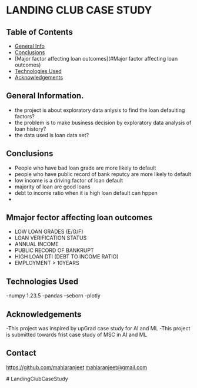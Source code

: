 # LANDING CLUB CASE STUDY



## Table of Contents
* [General Info](#general-information)
* [Conclusions](#conclusions)
* [Major factor affecting loan outcomes](#Major factor affecting loan outcomes)
* [Technologies Used](#technologies-used)
* [Acknowledgements](#acknowledgements)

## General Information.
- the project is about exploratory data anlysis to find the loan defaulting factors?
- the problem is to make business decision by exploratory data analysis of loan history?
- the data used is loan data set?


## Conclusions
- People who have bad loan grade are more likely to default
- people who have public record of bank reputcy are more likely to default
- low income is a driving factor of loan default
- majority of loan are good loans 
- debt to income ratio when it is high loan default can hppen
- 


## Mmajor fector affecting loan outcomes 

- LOW LOAN GRADES (E/G/F)
- LOAN VERIFICATION STATUS
- ANNUAL INCOME
- PUBLIC RECORD OF BANKRUPT
- HIGH LOAN DTI (DEBT TO INCOME RATIO)
- EMPLOYMENT > 10YEARS




## Technologies Used
-numpy 1.23.5
-pandas
-seborn
-plotly


<!-- As the libraries versions keep on changing, it is recommended to mention the version of library used in this project -->

## Acknowledgements
-This project was inspired by upGrad case study for AI and ML 
-This project is submitted towards frist case study of MSC in AI and ML

## Contact
https://github.com/mahlaranjeet
mahlaranjeet@gmail.com


<!-- Optional -->
<!-- ## License -->
<!-- this project is open source -->

<!-- You don't have to include all sections - just the one's relevant to your project --># LandingClubCaseStudy
